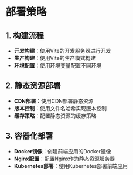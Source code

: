 # 部署策略

## 1. 构建流程

- **开发构建**：使用Vite的开发服务器进行开发
- **生产构建**：使用Vite的生产模式构建
- **环境配置**：使用环境变量配置不同环境

## 2. 静态资源部署

- **CDN部署**：使用CDN部署静态资源
- **版本控制**：使用文件名哈希实现版本控制
- **缓存策略**：配置静态资源的缓存策略

## 3. 容器化部署

- **Docker镜像**：创建前端应用的Docker镜像
- **Nginx配置**：配置Nginx作为静态资源服务器
- **Kubernetes部署**：使用Kubernetes部署前端应用
